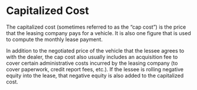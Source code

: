 ---
---

# Capitalized Cost

The capitalized cost (sometimes referred to as the “cap cost”) is the price that the leasing company pays for a vehicle. It is also one figure that is used to compute the monthly lease payment.

In addition to the negotiated price of the vehicle that the lessee agrees to with the dealer, the cap cost also usually includes an acquisition fee to cover certain administrative costs incurred by the leasing company (to cover paperwork, credit report fees, etc.). If the lessee is rolling negative equity into the lease, that negative equity is also added to the capitalized cost. 
